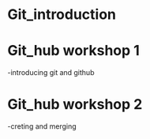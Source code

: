 # Git_introduction
# Git_hub workshop 1
-introducing git and github

# Git_hub workshop 2
-creting and merging 
